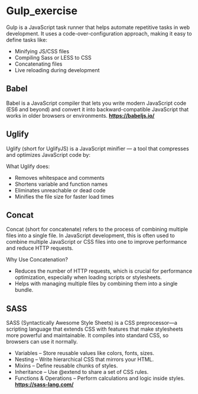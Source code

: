 # Gulp_exercise

Gulp is a JavaScript task runner that helps automate repetitive tasks in web development. It uses a code-over-configuration approach, making it easy to define tasks like:

- Minifying JS/CSS files
- Compiling Sass or LESS to CSS
- Concatenating files
- Live reloading during development

## **Babel**
Babel is a JavaScript compiler that lets you write modern JavaScript code (ES6 and beyond) and convert it into backward-compatible JavaScript that works in older browsers or environments.
**https://babeljs.io/**

## **Uglify**
Uglify (short for UglifyJS) is a JavaScript minifier — a tool that compresses and optimizes JavaScript code by:

What Uglify does:
- Removes whitespace and comments
- Shortens variable and function names
- Eliminates unreachable or dead code
- Minifies the file size for faster load times

## **Concat**
Concat (short for concatenate) refers to the process of combining multiple files into a single file. In JavaScript development, this is often used to combine multiple JavaScript or CSS files into one to improve performance and reduce HTTP requests.

Why Use Concatenation?
- Reduces the number of HTTP requests, which is crucial for performance optimization, especially when loading scripts or stylesheets.
- Helps with managing multiple files by combining them into a single bundle.

## **SASS**
SASS (Syntactically Awesome Style Sheets) is a CSS preprocessor—a scripting language that extends CSS with features that make stylesheets more powerful and maintainable.
It compiles into standard CSS, so browsers can use it normally.
- Variables – Store reusable values like colors, fonts, sizes.
- Nesting – Write hierarchical CSS that mirrors your HTML.
- Mixins – Define reusable chunks of styles.
- Inheritance – Use @extend to share a set of CSS rules.
- Functions & Operations – Perform calculations and logic inside styles.
**https://sass-lang.com/**